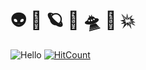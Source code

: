 # 👽  💫 🪐 👾  🛸 💯 💥
![Hello](https://core.goatcounter.com/count?p=/test-img)
[![HitCount](http://hits.dwyl.com/fluential/fluential.svg)](http://hits.dwyl.com/fluential/fluential)
<!--
**fluential/fluential** is a ✨ _special_ ✨ repository because its `README.md` (this file) appears on your GitHub profile.

Here are some ideas to get you started:

- 🔭 I’m currently working on ...
- 🌱 I’m currently learning ...
- 👯 I’m looking to collaborate on ...
- 🤔 I’m looking for help with ...
- 💬 Ask me about ...
- 📫 How to reach me: ...
- 😄 Pronouns: ...
- ⚡ Fun fact: ...
-->
